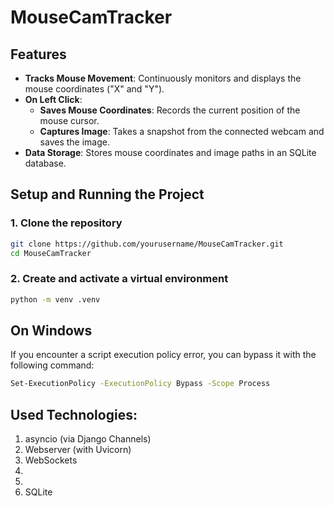 # MouseCamTracker

## Features

- **Tracks Mouse Movement**: Continuously monitors and displays the mouse coordinates ("X" and "Y").
- **On Left Click**:
  - **Saves Mouse Coordinates**: Records the current position of the mouse cursor.
  - **Captures Image**: Takes a snapshot from the connected webcam and saves the image.
- **Data Storage**: Stores mouse coordinates and image paths in an SQLite database.

## Setup and Running the Project

### 1. Clone the repository

```bash
git clone https://github.com/yourusername/MouseCamTracker.git
cd MouseCamTracker
```
### 2. Create and activate a virtual environment
```bash
python -m venv .venv
```
## On Windows
If you encounter a script execution policy error, you can bypass it with the following command:
```bash
Set-ExecutionPolicy -ExecutionPolicy Bypass -Scope Process
```

## Used Technologies:
1. asyncio (via Django Channels)
2. Webserver (with Uvicorn)
3. WebSockets
4. 
5.
6. SQLite
